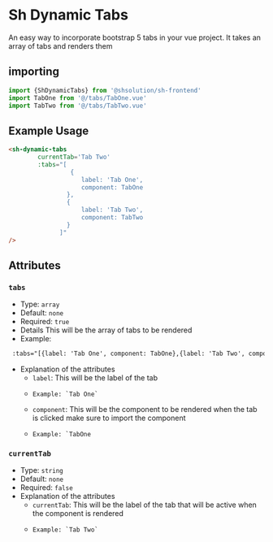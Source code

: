 # Sh Dynamic Tabs
 An easy way to incorporate bootstrap 5 tabs in your vue  project.
 It takes an array of tabs and renders them

## importing

```javascript
import {ShDynamicTabs} from '@shsolution/sh-frontend'
import TabOne from '@/tabs/TabOne.vue'
import TabTwo from '@/tabs/TabTwo.vue'
```

## Example Usage

```html
<sh-dynamic-tabs
        currentTab='Tab Two'
        :tabs="[
                 {
                    label: 'Tab One',
                    component: TabOne
                },
                {
                    label: 'Tab Two',
                    component: TabTwo
                }
              ]"
/>
```
## Attributes

### `tabs`
- Type: `array`
- Default: `none`
- Required: `true`
- Details
    This will be the array of tabs to be rendered
- Example:

```html 
 :tabs="[{label: 'Tab One', component: TabOne},{label: 'Tab Two', component: TabTwo}]"
 ```
- Explanation of the attributes 
    - `label`: This will be the label of the tab
    -     Example: `Tab One`
    - `component`: This will be the component to be rendered when the tab is clicked make sure to import the component
    -     Example: `TabOne

### `currentTab`
- Type: `string`
- Default: `none`
- Required: `false`
- Explanation of the attributes 
    - `currentTab`: This will be the label of the tab that will be active when the component is rendered
    -     Example: `Tab Two`
```
